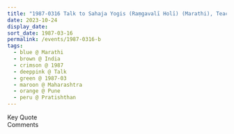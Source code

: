 ```yaml
---
title: "1987-0316 Talk to Sahaja Yogis (Raṃgavalī Holī) (Marathi), Teaching Bhajans likely after the Holī Pūjā, Pratiṣhṭhān, NDA Road, Warje, Pune, Maharashtra, India"
date: 2023-10-24
display_date: 
sort_date: 1987-03-16
permalink: /events/1987-0316-b
tags:
  - blue @ Marathi
  - brown @ India
  - crimson @ 1987
  - deeppink @ Talk
  - green @ 1987-03
  - maroon @ Maharashtra
  - orange @ Pune
  - peru @ Pratishthan
---
```


<wave-list>
  <list-title color="green" width="75">Key Quote</list-title>
  <list-item color="BlanchedAlmond"  width="200"></list-item>
  <list-item color="Lavender"></list-item>
  <list-item color="BlanchedAlmond"></list-item>
</wave-list>

<br>

<wave-list>
  <list-title color="green" width="75">Comments</list-title>
  <list-item color="BlanchedAlmond"  width="200"></list-item>
  <list-item color="Lavender"></list-item>
  <list-item color="BlanchedAlmond"></list-item>
</wave-list>